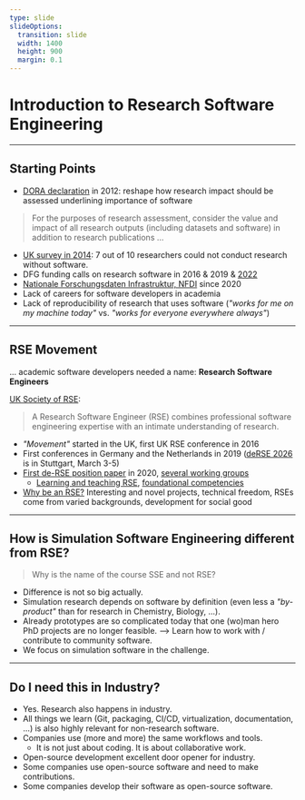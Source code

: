 ```yaml
---
type: slide
slideOptions:
  transition: slide
  width: 1400
  height: 900
  margin: 0.1
---
```


<style>
  .reveal strong {
    font-weight: bold;
    color: orange;
  }
  .reveal p {
    text-align: left;
  }
  .reveal section h1 {
    color: orange;
  }
  .reveal section h2 {
    color: orange;
  }
  .reveal code {
    font-family: 'Ubuntu Mono';
    color: orange;
  }
  .reveal section img {
    background:none;
    border:none;
    box-shadow:none;
  }
</style>

# Introduction to Research Software Engineering

---

## Starting Points

- [DORA declaration](https://sfdora.org/) in 2012: reshape how research impact should be assessed underlining importance of software

> For the purposes of research assessment, consider the value and impact of all research outputs (including datasets and software) in addition to research publications ...

- [UK survey in 2014](https://zenodo.org/record/1183562): 7 out of 10 researchers could not conduct research without software.
- DFG funding calls on research software in 2016 & 2019 & [2022](https://www.dfg.de/en/news/news-topics/announcements-proposals/2022/info-wissenschaft-22-85)
- [Nationale Forschungsdaten Infrastruktur, NFDI](https://www.nfdi.de/?lang=en) since 2020
- Lack of careers for software developers in academia
- Lack of reproducibility of research that uses software (*"works for me on my machine today"* vs. *"works for everyone everywhere always"*)

---

## RSE Movement

... academic software developers needed a name:
**Research Software Engineers**

[UK Society of RSE](https://society-rse.org/):

> A Research Software Engineer (RSE) combines professional software engineering expertise with an intimate understanding of research.

- *"Movement"* started in the UK, first UK RSE conference in 2016
- First conferences in Germany and the Netherlands in 2019 ([deRSE 2026](https://events.hifis.net/event/2945/) is in Stuttgart, March 3-5)
- [First de-RSE position paper](https://f1000research.com/articles/9-295/v2) in 2020, [several working groups](https://de-rse.org/en/working_groups.html)
    - [Learning and teaching RSE](https://de-rse.org/learn-and-teach/), [foundational competencies](https://de-rse.org/blog/2024/10/08/identifying-the-foundational-competencies-of-an-RSE-en.html)
- [Why be an RSE?](https://researchit.blogs.bristol.ac.uk/2021/10/14/international-rse-day-why-be-an-rse/) Interesting and novel projects, technical freedom, RSEs come from varied backgrounds, development for social good

---

## How is Simulation Software Engineering different from RSE?

> Why is the name of the course SSE and not RSE?

- Difference is not so big actually.
- Simulation research depends on software by definition (even less a *"by-product"* than for research in Chemistry, Biology, ...).
- Already prototypes are so complicated today that one (wo)man hero PhD projects are no longer feasible. --> Learn how to work with / contribute to community software.
- We focus on simulation software in the challenge.

---

## Do I need this in Industry?

- Yes. Research also happens in industry.
- All things we learn (Git, packaging, CI/CD, virtualization, documentation, ...) is also highly relevant for non-research software.
- Companies use (more and more) the same workflows and tools.
    - It is not just about coding. It is about collaborative work.
- Open-source development excellent door opener for industry.
- Some companies use open-source software and need to make contributions.
- Some companies develop their software as open-source software.
